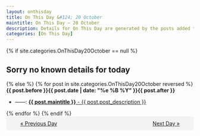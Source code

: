 ```yaml
---
layout: onthisday
title: On This Day &#124; 20 October
maintitle: On This Day — 20 October
description: Details for On This Day are generated by the posts added to the website so the content is subject to changes/updates over time.
categories: [On This Day]
---
```


{% if site.categories.OnThisDay20October == null %}
<h2>Sorry no known details for today</h2>
{% else %}
{% for post in site.categories.OnThisDay20October reversed %}
<strong>{{ post.before }}{{ post.date | date: "%e %B %Y" }}{{ post.after }}</strong>
<ul>
<li> ——: <a class="{{ post.class }}" href="{{ post.url }}"><strong>{{ post.maintitle }}</strong> - {{ post.post_description }}</a></li>
</ul>
{% endfor %}
{% endif %}
<br />
<div style="background-color: #f3f3f3; padding: 10px; border-radius: 5px; text-align: center; display: flex; justify-content: space-evenly;">
<a href="/onthisday/10/10-19">« Previous Day</a>
<span style="visibility:hidden;">[ Visit Leap Year February 29 ]</span>
<a href="/onthisday/10/10-21">Next Day »</a>
</div>
